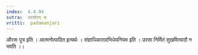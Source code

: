 ```yaml
---
index:  4.4.94
sutra:  उरसोऽण् च
vritti:  padamanjari
---
```


औरसः पुत्र इति । आत्मनोत्पादित इत्यर्थः । संज्ञाधिकारादभिधेयनियम इति । उरसा निर्मितं सुखमित्यादौ न भवति ।।
